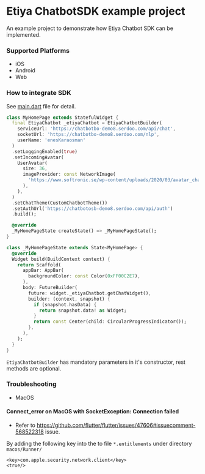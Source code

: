 # Etiya ChatbotSDK example project

An example project to demonstrate how Etiya Chatbot SDK can be implemented.

### Supported Platforms

* iOS
* Android
* Web

### How to integrate SDK

See [main.dart](lib/main.dart) file for detail.

```dart
class MyHomePage extends StatefulWidget {
  final EtiyaChatbot _etiyaChatbot = EtiyaChatbotBuilder(
    serviceUrl: 'https://chatbotbo-demo8.serdoo.com/api/chat',
    socketUrl: 'https://chatbotbo-demo8.serdoo.com/nlp',
    userName: 'enesKaraosman'
  )
  .setLoggingEnabled(true)
  .setIncomingAvatar(
    UserAvatar(
      size: 36,
      imageProvider: const NetworkImage(
        'https://www.softronic.se/wp-content/uploads/2020/03/avatar_chatbot.png',
      ),
    ),
  )
  .setChatTheme(CustomChatbotTheme())
  .setAuthUrl('https://chatbotosb-demo8.serdoo.com/api/auth')
  .build();

  @override
  _MyHomePageState createState() => _MyHomePageState();
}

class _MyHomePageState extends State<MyHomePage> {
  @override
  Widget build(BuildContext context) {
    return Scaffold(
      appBar: AppBar(
        backgroundColor: const Color(0xFF00C2E7),
      ),
      body: FutureBuilder(
        future: widget._etiyaChatbot.getChatWidget(),
        builder: (context, snapshot) {
          if (snapshot.hasData) {
            return snapshot.data! as Widget;
          }
          return const Center(child: CircularProgressIndicator());
        },
      ),
    );
  }
}
```

`EtiyaChatbotBuilder` has mandatory parameters in it's constructor, rest methods are optional.

### Troubleshooting

* MacOS

#### Connect_error on MacOS with SocketException: Connection failed
* Refer to https://github.com/flutter/flutter/issues/47606#issuecomment-568522318 issue.

By adding the following key into the to file `*.entitlements` under directory `macos/Runner/`
```
<key>com.apple.security.network.client</key>
<true/>
```